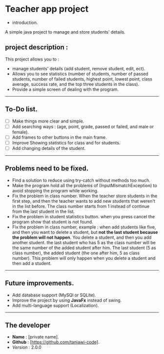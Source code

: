 # Teacher app project

- introduction.

A simple java project to manage and store students' details.

## project description :

This project allows you to :

- manage students' details (add student, remove student, edit, ect).
- Allows you to see statistics (number of students, number of passed students, number of failed students, highest
point, lowest point, class average, success rate, and the top three students in the class).
- Provide a simple screen of dealing with the program.
---
## To-Do list.
- [  ] Make things more clear and simple.
- [  ] Add searching ways : (age, point, grade, passed or failed, and male or female).
- [  ] Add frames to other buttons in the main frame.
- [  ] Improve Showing statistics for class and for students.
- [  ] Add changing details of the student.
---
## Problems need to be fixed.
- Find a solution to reduce using try-catch without methods too much.
- Make the program hold all the problems of (InputMismatchException) to avoid stopping the program while working.
- Fix the problem in class number. When the teacher store students in the first step, and then the teacher wants
to add new students that weren't in the list before. The class number starts from 1 instead of continue from the last student in the list.
- Fix the problem in student statistics button. when you press cancel the program show that student is not found.
- Fix the problem in class number, example : when add students like five, and then you want to delete a student, but
  **not the last student because the problem will not happen**. You delete a student, and then you add another 
student. the last student who has 5 as the class number will be the same number of the added student after him.
The last student (5 as class number), the added student (the one after him, 5 as class number). This problem will only
happen when you delete a student and then add a student.
---
## Future improvements.
- Add database support (MySQl or SQLite).
- Improve the project by using **JavaFx** instead of swing.
- Add multi-language support (Localization).
---
## **The developer**
- **Name** : [private name].
- **Github** : [https://github.com/tanjawi-code].
- *Version* : 2.0.0
